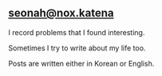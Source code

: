 ## seonah@nox.katena

I record problems that I found interesting.

Sometimes I try to write about my life too.

Posts are written either in Korean or English.